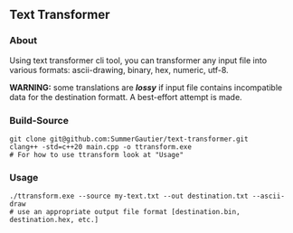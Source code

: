 ## Text Transformer

### About
    
Using text transformer cli tool, you can transformer any input file into various formats: ascii-drawing, binary, hex, numeric, utf-8.

**WARNING:** some translations are **_lossy_** if input file contains incompatible data for the destination formatt. A best-effort attempt is made.

### Build-Source
    
```
git clone git@github.com:SummerGautier/text-transformer.git
clang++ -std=c++20 main.cpp -o ttransform.exe
# For how to use ttransform look at "Usage"
```

### Usage
     
 ```
 ./ttransform.exe --source my-text.txt --out destination.txt --ascii-draw
 # use an appropriate output file format [destination.bin, destination.hex, etc.]
 ```
